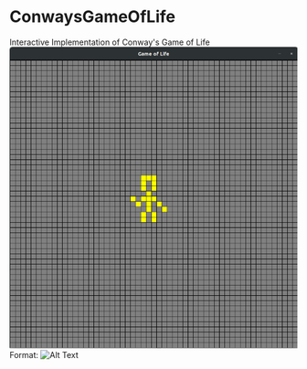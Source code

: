 # ConwaysGameOfLife
Interactive Implementation of Conway's Game of Life
![GitHub Logo](/example.png)
Format: ![Alt Text](url)
